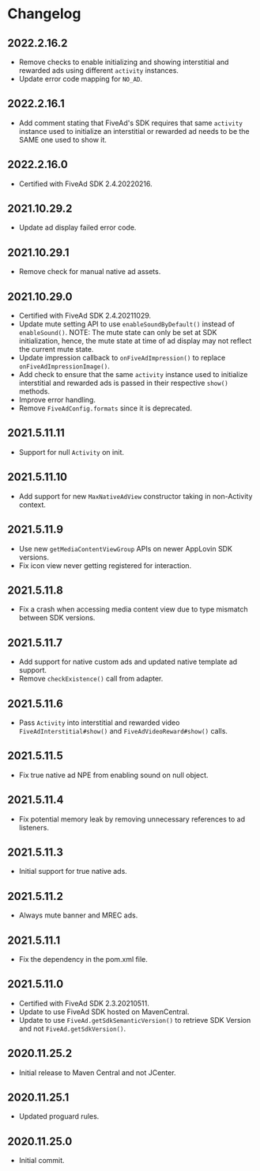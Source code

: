 # Changelog

## 2022.2.16.2
* Remove checks to enable initializing and showing interstitial and rewarded ads using different `activity` instances.
* Update error code mapping for `NO_AD`.

## 2022.2.16.1
* Add comment stating that FiveAd's SDK requires that same `activity` instance used to initialize an interstitial or rewarded ad needs to be the SAME one used to show it.

## 2022.2.16.0
* Certified with FiveAd SDK 2.4.20220216.

## 2021.10.29.2
* Update ad display failed error code.

## 2021.10.29.1
* Remove check for manual native ad assets.

## 2021.10.29.0
* Certified with FiveAd SDK 2.4.20211029.
* Update mute setting API to use `enableSoundByDefault()` instead of `enableSound()`. NOTE: The mute state can only be set at SDK initialization, hence, the mute state at time of ad display may not reflect the current mute state.
* Update impression callback to `onFiveAdImpression()` to replace `onFiveAdImpressionImage()`.
* Add check to ensure that the same `activity` instance used to initialize interstitial and rewarded ads is passed in their respective `show()` methods.
* Improve error handling.
* Remove `FiveAdConfig.formats` since it is deprecated.

## 2021.5.11.11
* Support for null `Activity` on init.

## 2021.5.11.10
* Add support for new `MaxNativeAdView` constructor taking in non-Activity context.

## 2021.5.11.9
* Use new `getMediaContentViewGroup` APIs on newer AppLovin SDK versions.
* Fix icon view never getting registered for interaction.

## 2021.5.11.8
* Fix a crash when accessing media content view due to type mismatch between SDK versions.

## 2021.5.11.7
* Add support for native custom ads and updated native template ad support.
* Remove `checkExistence()` call from adapter.

## 2021.5.11.6
* Pass `Activity` into interstitial and rewarded video `FiveAdInterstitial#show()` and `FiveAdVideoReward#show()` calls.

## 2021.5.11.5
* Fix true native ad NPE from enabling sound on null object.

## 2021.5.11.4
* Fix potential memory leak by removing unnecessary references to ad listeners.

## 2021.5.11.3
* Initial support for true native ads.

## 2021.5.11.2
* Always mute banner and MREC ads.

## 2021.5.11.1
* Fix the dependency in the pom.xml file.

## 2021.5.11.0
* Certified with FiveAd SDK 2.3.20210511.
* Update to use FiveAd SDK hosted on MavenCentral.
* Update to use `FiveAd.getSdkSemanticVersion()` to retrieve SDK Version and not `FiveAd.getSdkVersion()`.

## 2020.11.25.2
* Initial release to Maven Central and not JCenter.

## 2020.11.25.1
* Updated proguard rules.

## 2020.11.25.0
* Initial commit.
